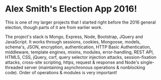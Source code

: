 Alex Smith's Election App 2016!
==============

This is one of my larger projects that I started right before the 2016 general election, though parts of it are from earlier work.

The project's stack is Mongo, Express, Node, Bootstrap, JQuery and JavaScript. It works through sessions, cookies, Mongoose, models, schema's, JSON, encryption, authentication, HTTP Basic Authentication, middleware, template engines, mixins, modules, error-handling, REST API, HTML5, CSS, jQuery, csrf, query selector injection attacks, session-fixation attacks, cross-site scripting, https, request & response and Node's single-threaded server (maintaining asynchronous operations & nonblocking code). Order of operations & modules is very important!